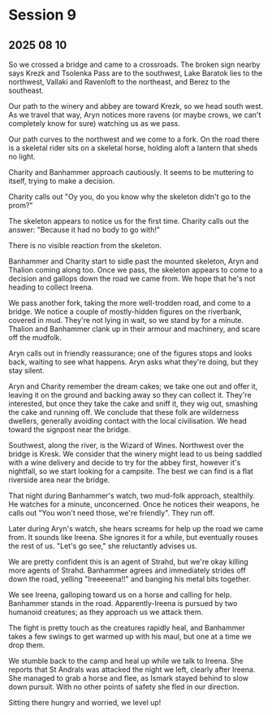 # Session 9
## 2025 08 10

So we crossed a bridge and came to a crossroads. The broken sign nearby says Krezk and Tsolenka Pass are to the southwest, Lake Baratok lies to the northwest, Vallaki and Ravenloft to the northeast, and Berez to the southeast.

Our path to the winery and abbey are toward Krezk, so we head south west. As we travel that way, Aryn notices more ravens (or maybe crows, we can't completely know for sure) watching us as we pass.

Our path curves to the northwest and we come to a fork. On the road there is a skeletal rider sits on a skeletal horse, holding aloft a lantern that sheds no light.

Charity and Banhammer approach cautiously. It seems to be muttering to itself, trying to make a decision.

Charity calls out "Oy you, do you know why the skeleton didn't go to the prom?"

The skeleton appears to notice us for the first time. Charity calls out the answer: "Because it had no body to go with!"

There is no visible reaction from the skeleton.

Banhammer and Charity start to sidle past the mounted skeleton, Aryn and Thalion coming along too. Once we pass, the skeleton appears to come to a decision and gallops down the road we came from. We hope that he's not heading to collect Ireena.

We pass another fork, taking the more well-trodden road, and come to a bridge. We notice a couple of mostly-hidden figures on the riverbank, covered in mud. They're not lying in wait, so we stand by for a minute. Thalion and Banhammer clank up in their armour and machinery, and scare off the mudfolk.

Aryn calls out in friendly reassurance; one of the figures stops and looks back, waiting to see what happens. Aryn asks what they're doing, but they stay silent.

Aryn and Charity remember the dream cakes; we take one out and offer it, leaving it on the ground and backing away so they can collect it. They're interested, but once they take the cake and sniff it, they wig out, smashing the cake and running off. We conclude that these folk are wilderness dwellers, generally avoiding contact with the local civilisation. We head toward the signpost near the bridge.

Southwest, along the river, is the Wizard of Wines. Northwest over the bridge is Kresk. We consider that the winery might lead to us being saddled with a wine delivery and decide to try for the abbey first, however it's nightfall, so we start looking for a campsite. The best we can find is a flat riverside area near the bridge.

That night during Banhammer's watch, two mud-folk approach, stealthily. He watches for a minute, unconcerned. Once he notices their weapons, he calls out "You won't need those, we're friendly". They run off.

Later during Aryn's watch, she hears screams for help up the road we came from. It sounds like Ireena. She ignores it for a while, but eventually rouses the rest of us. "Let's go see," she reluctantly advises us.

We are pretty confident this is an agent of Strahd, but we're okay killing more agents of Strahd. Banhammer agrees and immediately strides off down the road, yelling "Ireeeeena!!" and banging his metal bits together.

We see Ireena, galloping toward us on a horse and calling for help. Banhammer stands in the road. Apparently-Ireena is pursued by two humanoid creatures; as they approach us we attack them.

The fight is pretty touch as the creatures rapidly heal, and Banhammer takes a few swings to get warmed up with his maul, but one at a time we drop them.

We stumble back to the camp and heal up while we talk to Ireena. She reports that St Andrals was attacked the night we left, clearly after Ireena. She managed to grab a horse and flee, as Ismark stayed behind to slow down pursuit. With no other points of safety she fled in our direction.

Sitting there hungry and worried, we level up!





